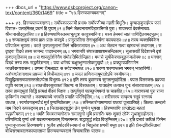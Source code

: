+++
dbcs_url = "https://www.dsbcproject.org/canon-text/content/360/1469"
title = "४३.हिरण्यपाण्यवदानम्"

+++
४३. हिरण्यपाण्यवदानम्।
सर्वोपकारप्रणयी प्रभावः 
सर्वोपजीव्या महती विभूतिः। 
पुण्याङ्कुरार्हस्य फलं विशाल- 
पलार्हमेतत् प्रथमं हि पुष्पम्॥१॥
जिने जेतवनारामविहाराभिगते पुरा। 
श्रावस्त्यां देवसेनाख्यः श्रीमानासीद्गृहाधिपः॥२॥
हिरण्यपाणिस्तस्याभूत्पुत्रः सत्पुत्रमानिनः।
यस्य हेममयं जातं पाणिद्वितयमद्भुतम्॥३॥
रूप्यलक्षद्वयं तस्य प्रातः प्रातः करद्वये। 
प्रादुरासीत्स तेनाभूदर्थिनां कल्पपादपः॥४॥
तस्य व्यक्तविवेकेन परिपाकेन भूयसा। 
काले कुशलमूलानां जिने भक्तिरजायत॥५॥
अथ जेतवन गत्वा बह्गवन्तं तथागतम्। 
स दृष्ट्वा विदधे तस्य सानन्दः पादवन्दनम्॥६॥
भगवानपि संषारतापप्रशमचन्दिकाम्। 
सुधासखीं दिदेशास्मै दृशं कुशलवृतिकाम्॥७॥
स शास्तुर्दर्शनेनैव संमोहतिमितोज्झित। 
बभासे सुर्यकिरणप्रबुद्धकमलोपमः॥८॥
भगवान् विदधे तस्य ततः सद्धर्मदेशनाम्। 
यया धर्ममयं चक्षुरक्षुण्णालोकमुद्ययौ॥९॥
प्राक्पुण्यपरिणामेन जातवैराग्यवासनः। 
प्रणम्य विमलप्रज्ञः स सर्वज्ञमभाषतः॥१०॥
शरण्य शरणाप्तस्य भगवन् भवहारिणी। 
अशेषक्लेशनाशाय प्रव्रज्या मे विधीयताम्॥११॥
चपलं प्राणिनामायुष्ततोऽपि नवयौवनम्। 
विद्युद्विलासचपलास्ततोऽप्येता विभूतयः॥१२॥
इति तस्य ब्रुवाणस्य सुगतानुग्रहोदिता। 
पपात वितरजसः प्रव्रज्या वपुषि स्वयम्॥१३॥
रक्तचीवरसुव्यक्तां बिभ्राणः स विरक्तताम्। 
पात्रग्रहेण तत्याज पुनः संसारपात्रताम्॥१४॥
तस्य तामद्भुतां सिद्धिं प्रत्यक्षं वीक्ष्यं भिक्षवः। 
तत्पूर्ववृत्तं पप्रच्छुर्भगवन्तं स चाब्रवीत्॥१५॥
वाराणस्यां पुरा राजा कृकिर्नाम तथागते। 
काश्यपाख्ये भगवति प्रयाति परिनिर्वृतिम्॥१६॥
शरीरमस्य सम्कृत्य स्तूपं रत्नमयं व्यधात्। 
स्वर्गावगाहनप्रौढं मूर्तं पुण्यमिवोन्नतम्॥१७॥
तस्मिन्नारोप्यमाणायां यष्टयां पूजापरिग्रहे। 
कितवः कन्दलो नाम निदधे रूपकद्वयम्॥१८॥
चित्तप्रसादशुद्धेन तेन पुण्येन भूयसा। 
हिरण्यपाणिः प्राप्तोऽद्य महतां स्पॄहणीयताम्॥१९॥
भवति विभवस्त्यागोदारः समग्रगुणो भुवि 
प्रसरतिः यशः शुक्लं लोके सुधांशुसहोदरम्। 
परिणतिपदे पुण्यं धत्ते यदल्पमनल्पताम् 
विमलमनसः श्रद्धाशुद्धं तदेव विजृम्भितम्॥२०॥
इति प्रभावं कथितं जिनेन 
पुण्यानुभावस्य हिरण्यपाणेः। 
श्रुत्वैव हर्षादरविस्मयानां 
स भिक्षुसंघः प्रणयी बभूव॥२१॥
इति क्षेमन्द्रविरचितायां  बोधिसत्त्वावदानकल्पलतायां 
हिरण्यपाण्यवदानं त्रिचत्वारिंशः पल्लवः॥

